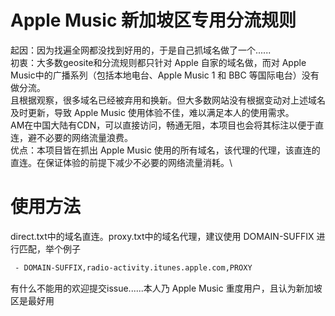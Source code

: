 # Apple Music 新加坡区专用分流规则
起因：因为找遍全网都没找到好用的，于是自己抓域名做了一个......\
初衷：大多数geosite和分流规则都只针对 Apple 自家的域名做，而对 Apple Music中的广播系列（包括本地电台、Apple Music 1 和 BBC 等国际电台）没有做分流。\
且根据观察，很多域名已经被弃用和换新。但大多数网站没有根据变动对上述域名及时更新，导致 Apple Music 使用体验不佳，难以满足本人的使用需求。\
AM在中国大陆有CDN，可以直接访问，畅通无阻，本项目也会将其标注以便于直连，避不必要的网络流量浪费。\
优点：本项目皆在抓出 Apple Music 使用的所有域名，该代理的代理，该直连的直连。在保证体验的前提下减少不必要的网络流量消耗。\
# 使用方法
direct.txt中的域名直连。proxy.txt中的域名代理，建议使用 DOMAIN-SUFFIX 进行匹配，举个例子

```bash
 - DOMAIN-SUFFIX,radio-activity.itunes.apple.com,PROXY
```

有什么不能用的欢迎提交issue......本人乃 Apple Music 重度用户，且认为新加坡区是最好用
